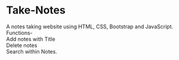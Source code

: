 # Take-Notes
A notes taking website using HTML, CSS, Bootstrap and JavaScript. 
<br>
Functions-<br>
Add notes with Title<br>
Delete notes<br>
Search within Notes.<br>

